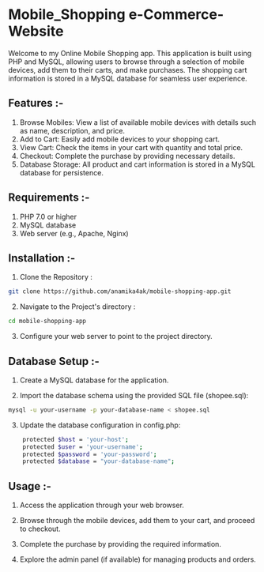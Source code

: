 # Mobile_Shopping e-Commerce-Website

Welcome to my Online Mobile Shopping app. This application is built using PHP and MySQL, allowing users to browse through a selection of mobile devices, add them to their carts, and make purchases. The shopping cart information is stored in a MySQL database for seamless user experience.

## Features :-

1. Browse Mobiles: View a list of available mobile devices with details such as name, description, and price.
2. Add to Cart: Easily add mobile devices to your shopping cart.
3. View Cart: Check the items in your cart with quantity and total price.
4. Checkout: Complete the purchase by providing necessary details.
5. Database Storage: All product and cart information is stored in a MySQL database for persistence.

## Requirements :-

1. PHP 7.0 or higher
2. MySQL database
3. Web server (e.g., Apache, Nginx)

## Installation :-

1. Clone the Repository :

```bash
git clone https://github.com/anamika4ak/mobile-shopping-app.git
```

2. Navigate to the Project's directory :

```bash
cd mobile-shopping-app
```

3. Configure your web server to point to the project directory.

## Database Setup :-

1. Create a MySQL database for the application.

2. Import the database schema using the provided SQL file (shopee.sql):

```bash
mysql -u your-username -p your-database-name < shopee.sql
```

3. Update the database configuration in config.php:

```bash
    protected $host = 'your-host';
    protected $user = 'your-username';
    protected $password = 'your-password';
    protected $database = "your-database-name";
```

## Usage :-

1. Access the application through your web browser.

2. Browse through the mobile devices, add them to your cart, and proceed to checkout.

3. Complete the purchase by providing the required information.

4. Explore the admin panel (if available) for managing products and orders.
